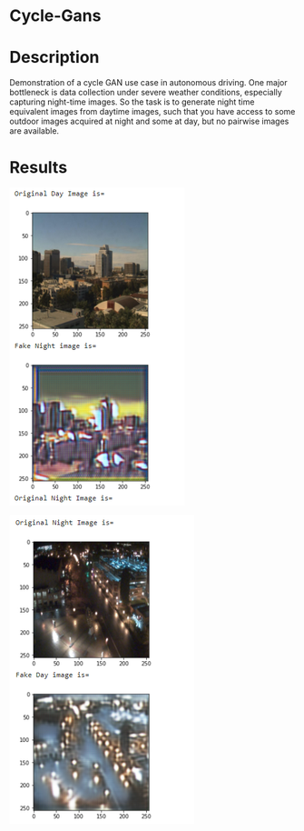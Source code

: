 # Cycle-Gans

# Description
Demonstration of a cycle GAN use case in autonomous driving. One major bottleneck is data collection under severe weather conditions, especially capturing night-time images. So the task is to generate night time equivalent images from daytime images, such that you have access to some outdoor images acquired at night and some at day, but no pairwise images are available.

# Results
![Day to night time image transformation](https://github.com/amahashabde/Cycle-Gans/blob/main/images/day2nightimage.PNG)

![Night to day time image transformation](https://github.com/amahashabde/Cycle-Gans/blob/main/images/night2day.PNG)
